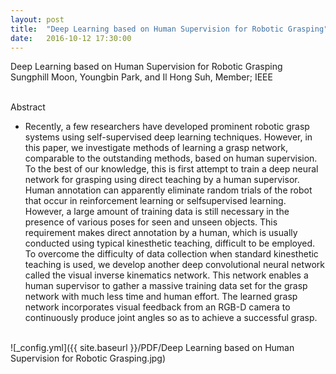 ```yaml
---
layout: post
title:  "Deep Learning based on Human Supervision for Robotic Grasping"
date:   2016-10-12 17:30:00
---
```


Deep Learning based on Human Supervision for Robotic Grasping<br>
Sungphill Moon, Youngbin Park, and Il Hong Suh, Member; IEEE<br>

<br>Abstract<br>
- Recently, a few researchers have developed prominent robotic grasp systems using self-supervised deep learning techniques. However, in this paper, we investigate methods of learning a grasp network, comparable to the outstanding methods, based on human supervision. To the best of our knowledge, this is first attempt to train a deep neural network for grasping using direct teaching by a human supervisor. Human annotation can apparently eliminate random trials of the robot that occur in reinforcement learning or selfsupervised learning. However, a large amount of training data is still necessary in the presence of various poses for seen and unseen objects. This requirement makes direct annotation by a human, which is usually conducted using typical kinesthetic teaching, difficult to be employed. To overcome the difficulty of data collection when standard kinesthetic teaching is used, we develop another deep convolutional neural network called the visual inverse kinematics network. This network enables a human supervisor to gather a massive training data set for the grasp network with much less time and human effort. The learned grasp network incorporates visual feedback from an RGB-D camera to continuously produce joint angles so as to achieve a successful grasp.

<br>![_config.yml]({{ site.baseurl }}/PDF/Deep Learning based on Human Supervision for Robotic Grasping.jpg)<br>
